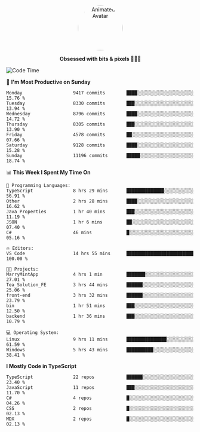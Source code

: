 
<div align="center">
  <img 
    src="https://i.postimg.cc/W1R4TF4j/d6kpuve-c97567cf-518b-4b86-a271-5c89d88d22f7.gif" 
    width="120" 
    height="120" 
    alt="Animated Avatar" 
    style="border-radius: 50%;" 
  />
  
  <strong>Obsessed with bits & pixels 🧑‍💻🎨</strong>
</div>


<!--
### 🛠️ Main Tech Stack

<div align="center">
  <img src="https://cdn.jsdelivr.net/gh/devicons/devicon/icons/javascript/javascript-original.svg" height="25" alt="JavaScript" />
  <img src="https://cdn.jsdelivr.net/gh/devicons/devicon/icons/react/react-original.svg" height="25" alt="React" />
  <img src="https://cdn.jsdelivr.net/gh/devicons/devicon/icons/cplusplus/cplusplus-original.svg" height="25" alt="C++" />
  <img src="https://cdn.jsdelivr.net/gh/devicons/devicon/icons/rust/rust-original.svg" height="25" alt="Rust" />
  <img src="https://cdn.jsdelivr.net/gh/devicons/devicon/icons/java/java-original.svg" height="25" alt="Java" />
  <img src="https://skillicons.dev/icons?i=mysql" height="25" alt="MySQL" />
  <img src="https://skillicons.dev/icons?i=pr" height="25" alt="Premiere Pro" />
</div> -->

<!--START_SECTION:waka-->
![Code Time](http://img.shields.io/badge/Code%20Time-2%2C592%20hrs%202%20mins-blue)

📅 **I'm Most Productive on Sunday** 

```text
Monday                   9417 commits        ████░░░░░░░░░░░░░░░░░░░░░   15.76 % 
Tuesday                  8330 commits        ███░░░░░░░░░░░░░░░░░░░░░░   13.94 % 
Wednesday                8796 commits        ████░░░░░░░░░░░░░░░░░░░░░   14.72 % 
Thursday                 8305 commits        ███░░░░░░░░░░░░░░░░░░░░░░   13.90 % 
Friday                   4578 commits        ██░░░░░░░░░░░░░░░░░░░░░░░   07.66 % 
Saturday                 9128 commits        ████░░░░░░░░░░░░░░░░░░░░░   15.28 % 
Sunday                   11196 commits       █████░░░░░░░░░░░░░░░░░░░░   18.74 % 
```


📊 **This Week I Spent My Time On** 

```text
💬 Programming Languages: 
TypeScript               8 hrs 29 mins       ██████████████░░░░░░░░░░░   56.91 % 
Other                    2 hrs 28 mins       ████░░░░░░░░░░░░░░░░░░░░░   16.62 % 
Java Properties          1 hr 40 mins        ███░░░░░░░░░░░░░░░░░░░░░░   11.19 % 
JSON                     1 hr 6 mins         ██░░░░░░░░░░░░░░░░░░░░░░░   07.40 % 
C#                       46 mins             █░░░░░░░░░░░░░░░░░░░░░░░░   05.16 % 

🔥 Editors: 
VS Code                  14 hrs 55 mins      █████████████████████████   100.00 % 

🐱‍💻 Projects: 
MarryMintApp             4 hrs 1 min         ███████░░░░░░░░░░░░░░░░░░   27.01 % 
Tea_Solution_FE          3 hrs 44 mins       ██████░░░░░░░░░░░░░░░░░░░   25.06 % 
front-end                3 hrs 32 mins       ██████░░░░░░░░░░░░░░░░░░░   23.79 % 
bin                      1 hr 51 mins        ███░░░░░░░░░░░░░░░░░░░░░░   12.50 % 
backend                  1 hr 36 mins        ███░░░░░░░░░░░░░░░░░░░░░░   10.79 % 

💻 Operating System: 
Linux                    9 hrs 11 mins       ███████████████░░░░░░░░░░   61.59 % 
Windows                  5 hrs 43 mins       ██████████░░░░░░░░░░░░░░░   38.41 % 
```

**I Mostly Code in TypeScript** 

```text
TypeScript               22 repos            ██████░░░░░░░░░░░░░░░░░░░   23.40 % 
JavaScript               11 repos            ███░░░░░░░░░░░░░░░░░░░░░░   11.70 % 
C#                       4 repos             █░░░░░░░░░░░░░░░░░░░░░░░░   04.26 % 
CSS                      2 repos             █░░░░░░░░░░░░░░░░░░░░░░░░   02.13 % 
MDX                      2 repos             █░░░░░░░░░░░░░░░░░░░░░░░░   02.13 % 
```




<!--END_SECTION:waka-->
